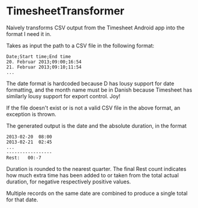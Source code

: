 TimesheetTransformer
====================

Naively transforms CSV output from the Timesheet Android app into the format I
need it in.

Takes as input the path to a CSV file in the following format:

```csv
Date;Start time;End time
20. Februar 2013;09:00;16:54
21. Februar 2013;09:10;11:54
...
```

The date format is hardcoded because D has lousy support for date formatting,
and the month name must be in Danish because Timesheet has similarly lousy
support for export control. Joy!

If the file doesn't exist or is not a valid CSV file in the above format, an
exception is thrown.

The generated output is the date and the absolute duration, in the format

    2013-02-20	08:00
    2013-02-21	02:45
    ...
    -----------------
    Rest:	00:-7

Duration is rounded to the nearest quarter. The final Rest count indicates how
much extra time has been added to or taken from the total actual duration, for
negative respectively positive values.

Multiple records on the same date are combined to produce a single total for
that date.
